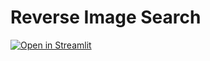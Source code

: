 # Reverse Image Search

[![Open in Streamlit](https://static.streamlit.io/badges/streamlit_badge_black_white.svg)](https://share.streamlit.io/felixgoetze/reverse-image-search/reverse_image_search/webapp.py)


